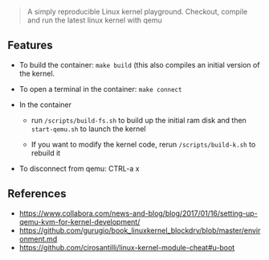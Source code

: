 > A simply reproducible Linux kernel playground. Checkout, compile and run the
> latest linux kernel with qemu

## Features

- To build the container: `make build` (this also compiles an initial version of
  the kernel.

- To open a terminal in the container: `make connect`

- In the container

  - run `/scripts/build-fs.sh` to build up the initial ram disk and then
    `start-qemu.sh` to launch the kernel

  - If you want to modify the kernel code, rerun `/scripts/build-k.sh` to
    rebuild it

- To disconnect from qemu: CTRL-a x

## References

- https://www.collabora.com/news-and-blog/blog/2017/01/16/setting-up-qemu-kvm-for-kernel-development/
- https://github.com/gurugio/book_linuxkernel_blockdrv/blob/master/environment.md
- https://github.com/cirosantilli/linux-kernel-module-cheat#u-boot
